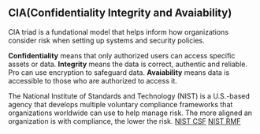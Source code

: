 ## CIA(Confidentiality Integrity and Avaiability)

CIA triad is a fundational model that helps inform how organizations consider risk when setting up systems and security policies.

**Confidentiality** means that only authorized users can access specific assets or data.
**Integrity** means the data is correct, authentic and reliable. Pro can use encryption to safeguard data.
**Avaiability** means data is accessible to those who are authorized to access it.

The National Institute of Standards and Technology (NIST) is a U.S.-based agency that develops multiple voluntary compliance frameworks that organizations worldwide can use to help manage risk. The more aligned an organization is with compliance, the lower the risk. [NIST CSF](https://www.nist.gov/cyberframework) [NIST RMF](https://csrc.nist.gov/projects/risk-management/about-rmf)